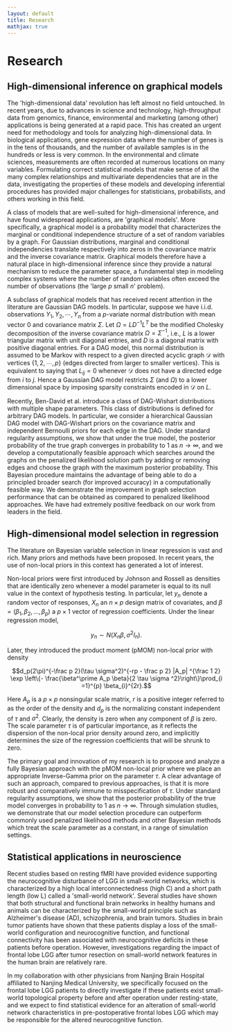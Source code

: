```yaml
---
layout: default
title: Research
mathjax: true
---
```


# Research

## High-dimensional inference on graphical models

The 'high-dimensional data' revolution has left almost no field untouched. In recent years, due to advances in science and technology, high-throughput data from genomics, finance, environmental and marketing (among other) applications is being generated at a rapid pace. This has created an urgent need for methodology and tools for analyzing high-dimensional data. In biological applications, gene expression data where the number of genes is in the tens of thousands, and the number of available samples is in the hundreds or less is very common. In the environmental and climate sciences, measurements are often recorded at numerous locations on many variables. Formulating correct statistical models that make sense of all the many complex relationships and multivariate dependencies that are in the data, investigating the properties of these models and developing inferential procedures has provided major challenges for statisticians, probabilists, and others working in this field.

A class of models that are well-suited for high-dimensional inference, and have found widespread applications, are 'graphical models'. More specifically, a graphical model is a probability model that characterizes the marginal or conditional independence structure of a set of random variables by a graph. For Gaussian distributions, marginal and conditional independencies translate respectively into zeros in the covariance matrix and the inverse covariance matrix. Graphical models therefore have a natural place in high-dimensional inference since they provide a natural mechanism to reduce the parameter space, a fundamental step in modeling complex systems where the number of random variables often exceed the number of observations (the 'large $p$ small $n$' problem).

A subclass of graphical models that has received recent attention in the literature are Gaussian DAG models. In particular, suppose we have i.i.d. observations $Y_1, Y_2, \cdots, Y_n$ from a $p$-variate normal distribution with mean vector $0$ and covariance matrix $\Sigma$. Let $\Omega = LD^{-1}L^T$ be the modified Cholesky decomposition of the inverse covariance matrix $\Omega = \Sigma^{-1}$, i.e., $L$ is a lower triangular matrix with unit diagonal entries, and $D$ is a diagonal matrix with positive diagonal entries. For a DAG model, this normal distribution is assumed to be Markov with respect to a given directed acyclic graph $\mathscr{D}$ with vertices $\{1,2, \cdots, p\}$ (edges directed from larger to smaller vertices). This is equivalent to saying that $L_{ij}  = 0$ whenever $\mathscr{D}$ does not have a directed edge from $i$ to $j$.  Hence a Gaussian DAG model restricts $\Sigma$ (and $\Omega$) to a lower dimensional space by imposing sparsity constraints encoded in $\mathscr{D}$ on $L$.

Recently, Ben-David et al. introduce a class of DAG-Wishart distributions with multiple shape parameters. This class of distributions is defined for arbitrary DAG models. In particular, we consider a hierarchical Gaussian DAG model with DAG-Wishart priors on the covariance matrix and independent Bernoulli priors for each edge in the DAG. Under standard regularity assumptions, we show that under the true model, the posterior probability of the true graph converges in probability to $1$ as $n \rightarrow \infty$, and we develop a computationally feasible approach which searches around the graphs on the penalized likelihood solution path by adding or removing edges and choose the graph with the maximum posterior probability. This Bayesian procedure maintains the advantage of being able to do a principled broader search (for improved accuracy) in a computationally feasible way. We demonstrate the improvement in graph selection performance that can be obtained as compared to penalized likelihood approaches. We have had extremely positive feedback on our work from leaders in the field.

## High-dimensional model selection in regression

The literature on Bayesian variable selection in linear regression is vast and rich. Many priors and methods have been proposed. In recent years, the use of non-local priors in this context has generated a lot of interest. 

Non-local priors were first introduced by Johnson and Rossell as densities that are identically zero whenever a model parameter is equal to its null value in the context of hypothesis testing. In particular, let $y_n$ denote a random vector of responses, $X_n$ an $n \times p$ design matrix of covariates, and $\beta = (\beta_1, \beta_2, \ldots, \beta_p)$ a $p \times 1$ vector of regression coefficients. Under the linear regression model, 

$$y_n \sim N\left(X_n\beta, \sigma^2I_n\right).$$

Later, they introduced the product moment (pMOM) non-local prior with density

$$d_p(2\pi)^{-\frac p 2}(\tau \sigma^2)^{-rp - \frac p 2} |A_p| ^{\frac 1 2} \exp \left\{- \frac{\beta^\prime A_p \beta}{2 \tau \sigma ^2}\right\}\prod_{i =1}^{p} \beta_{i}^{2r}.$$

Here $A_p$ is a $p \times p$ nonsingular scale matrix, $r$ is a positive integer referred to as the order of the density and $d_p$ is the normalizing constant independent of $\tau$ and $\sigma^2$. Clearly, the density is zero when any component of $\beta$ is zero. The scale parameter $\tau$ is of particular importance, as it reflects the dispersion of the non-local prior density around zero, and implicitly determines the size of the regression coefficients that will be shrunk to zero.

The primary goal and innovation of my research is to propose and analyze a fully Bayesian approach with the pMOM non-local prior where we place an appropriate Inverse-Gamma prior on the parameter $\tau$. A clear advantage of such an approach, compared to previous approaches, is that it is more robust and comparatively immune to misspecification of $\tau$. Under standard regularity assumptions, we show that the posterior probability of the true model converges in probability to $1$ as $n \rightarrow \infty$. Through simulation studies, we demonstrate that our model selection procedure can outperform commonly used penalized likelihood methods and other Bayesian methods which treat the scale parameter as a constant, in a range of simulation settings.

## Statistical applications in neuroscience

Recent studies based on resting fMRI have provided evidence supporting the neurocognitive disturbance of LGG in small-world networks, which is characterized by a high local interconnectedness (high C) and a short path length (low L) called a 'small-world network'. Several studies have shown that both structural and functional brain networks in healthy humans and animals can be characterized by the small-world principle such as Alzheimer's disease (AD), schizophrenia, and brain tumors. Studies in brain tumor patients have shown that these patients display a loss of the small-world configuration and neurocognitive function, and functional connectivity has been associated with neurocognitive deficits in these patients before operation. However, investigations regarding the impact of frontal lobe LGG after tumor resection on small-world network features in the human brain are relatively rare. 

In my collaboration with other physicians from Nanjing Brain Hospital affiliated to Nanjing Medical University, we specifically focused on the frontal lobe LGG patients to directly investigate if these patients exist small-world topological property before and after operation under resting-state, and we expect to find statistical evidence for an alteration of small-world network characteristics in pre-postoperative frontal lobes LGG which may be responsible for the altered neurocognitive function.